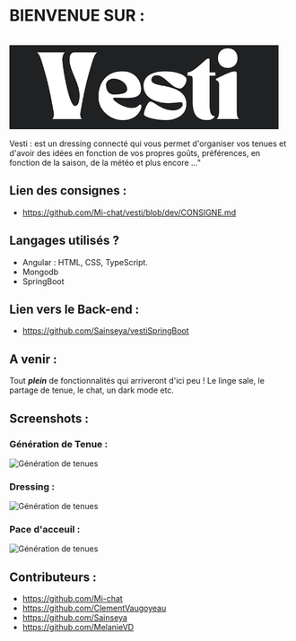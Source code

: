 # BIENVENUE SUR :
&nbsp;&nbsp;&nbsp;&nbsp;&nbsp;&nbsp;&nbsp;&nbsp;&nbsp;&nbsp;&nbsp;&nbsp;&nbsp;&nbsp;&nbsp;&nbsp;&nbsp;&nbsp;&nbsp;&nbsp;&nbsp;&nbsp;&nbsp;&nbsp;&nbsp;&nbsp;&nbsp;&nbsp;&nbsp;&nbsp;&nbsp;&nbsp;&nbsp;&nbsp;&nbsp;&nbsp;&nbsp;&nbsp;&nbsp;<img src="https://github.com/Mi-chat/vesti/blob/dev/src/assets/img/logo/logoVestiWhiteLittle.png" width="480" height="150"/>

Vesti : est un dressing connecté qui vous permet d'organiser vos tenues et d'avoir des idées en fonction de vos propres goûts, préférences, en fonction de la saison, de la météo et plus encore ..."

## Lien des consignes :
+ https://github.com/Mi-chat/vesti/blob/dev/CONSIGNE.md

## Langages utilisés ?
+ Angular : HTML, CSS, TypeScript.
+ Mongodb
+ SpringBoot

## Lien vers le Back-end :
+ https://github.com/Sainseya/vestiSpringBoot

## A venir :
Tout _**plein**_ de fonctionnalités qui arriveront d'ici peu ! Le linge sale, le partage de tenue, le chat, un dark mode etc.

## Screenshots :

### Génération de Tenue : 
![Génération de tenues](https://github.com/Mi-chat/vesti/blob/dev/src/assets/img/logo/Capture%20d'ecrans/Capture%20d'%C3%A9cran%202023-06-13%20100404.png)

### Dressing : 
![Génération de tenues](https://github.com/Mi-chat/vesti/blob/dev/src/assets/img/logo/Capture%20d'ecrans/Capture%20d'%C3%A9cran%202023-06-13%20100404.png)

### Pace d'acceuil : 
![Génération de tenues](https://github.com/Mi-chat/vesti/blob/dev/src/assets/img/logo/Capture%20d'ecrans/Capture%20d'%C3%A9cran%202023-06-13%20100404.png)


## Contributeurs :
+ https://github.com/Mi-chat
+ https://github.com/ClementVaugoyeau
+ https://github.com/Sainseya
+ https://github.com/MelanieVD
